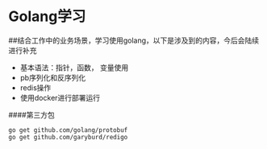 # Golang学习
##结合工作中的业务场景，学习使用golang，以下是涉及到的内容，今后会陆续进行补充
* 基本语法：指针，函数， 变量使用
* pb序列化和反序列化
* redis操作
* 使用docker进行部署运行

####第三方包

```
go get github.com/golang/protobuf
go get github.com/garyburd/redigo
```
